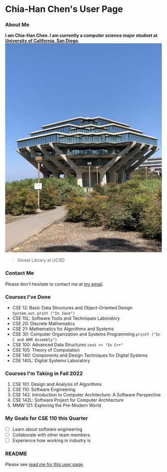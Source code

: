 # Chia-Han Chen's User Page

### About Me 
**I am Chia-Han Chen. I am currently a computer science major studnet at [University of California, San Diego](ucsd.edu).**
![This is a picture](/Pictures/IMG_9346.jpg)
> Geisel Library at UCSD

### Contact Me
Please don't hesitate to contact me at [my email](chc016@ucsd.edu).

### Courses I've Done
- CSE 12: Basic Data Structures and Object-Oriented Design  `System.out.print ("In Java")`
- CSE 15L: Software Tools and Techniques Laboratory
- CSE 20: Discrete Mathematics
- CSE 21: Mathematics for Algorithms and Systems
- CSE 30: Computer Organization and Systems Programming  `printf ("In C and ARM Assembly")`
- CSE 100: Advanced Data Structures  `cout << "In C++"`
- CSE 105: Theory of Computation
- CSE 140: Components and Design Techniques for Digital Systems
- CSE 140L: Digital Systems Laboratory

### Courses I'm Taking in Fall 2022
1. CSE 101: Design and Analysis of Algorithms
2. CSE 110: Software Engineering
3. CSE 142: Introduction to Computer Architecture: A Software Perspective
4. CSE 142L: Software Project for Computer Architecture
5. MMW 121: Exploring the Pre-Modern World

### My Goals for CSE 110 this Quarter
- [ ] Learn about software engineering
- [ ] Collaborate with other team members
- [ ] Experience how working in industry is

### README
Please see [read me for this user page](README.md).
